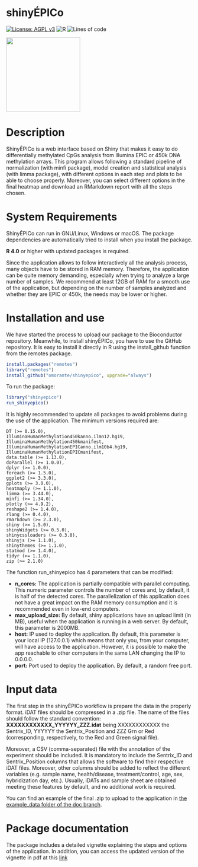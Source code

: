 shinyÉPICo
================

<!-- README.md is generated from README.Rmd. Please edit that file -->

<!-- badges: start -->

[![License: AGPL
v3](https://img.shields.io/badge/License-AGPL%20v3-blue.svg)](https://www.gnu.org/licenses/agpl-3.0)
![R](https://github.com/omorante/shinyepico/workflows/R/badge.svg)
![Lines of code](https://img.shields.io/tokei/lines/github/omorante/shinyepico)
<!-- badges: end -->

<img src="https://github.com/omorante/shinyepico/blob/master/inst/images/logo.png" width="200px" />

# Description

ShinyÉPICo is a web interface based on Shiny that makes it easy to do
differentially methylated CpGs analysis from Illumina EPIC or 450k DNA
methylation arrays. This program allows following a standard pipeline of
normalization (with minfi package), model creation and statistical
analysis (with limma package), with different options in each step and
plots to be able to choose properly. Moreover, you can select different
options in the final heatmap and download an RMarkdown report with all
the steps chosen.

# System Requirements

ShinyÉPICo can run in GNU/Linux, Windows or macOS. The package
dependencies are automatically tried to install when you install the
package.

**R 4.0** or higher with updated packages is required.

Since the application allows to follow interactively all the analysis
process, many objects have to be stored in RAM memory. Therefore, the
application can be quite memory demanding, especially when trying to
analyze a large number of samples. We recommend at least 12GB of RAM for
a smooth use of the application, but depending on the number of samples
analyzed and whether they are EPIC or 450k, the needs may be lower or
higher.

# Installation and use

We have started the process to upload our package to the Bioconductor repository. Meanwhile, to install shinyÉPICo, you have to use the GitHub repository. It is easy to install it directly in R using the install\_github function from the remotes package.

``` r
install.packages("remotes")
library("remotes")
install_github("omorante/shinyepico", upgrade="always")
```

To run the package:

``` r
library("shinyepico")
run_shinyepico()
```

It is highly recommended to update all packages to avoid problems during the use of the application. The minimum
versions required are:

    DT (>= 0.15.0),
    IlluminaHumanMethylation450kanno.ilmn12.hg19,
    IlluminaHumanMethylation450kmanifest,
    IlluminaHumanMethylationEPICanno.ilm10b4.hg19,
    IlluminaHumanMethylationEPICmanifest,
    data.table (>= 1.13.0),
    doParallel (>= 1.0.0),
    dplyr (>= 1.0.0),
    foreach (>= 1.5.0),
    ggplot2 (>= 3.3.0),
    gplots (>= 3.0.0),
    heatmaply (>= 1.1.0),
    limma (>= 3.44.0),
    minfi (>= 1.34.0),
    plotly (>= 4.9.2),
    reshape2 (>= 1.4.0),
    rlang (>= 0.4.0),
    rmarkdown (>= 2.3.0),
    shiny (>= 1.5.0),
    shinyWidgets (>= 0.5.0),
    shinycssloaders (>= 0.3.0),
    shinyjs (>= 1.1.0),
    shinythemes (>= 1.1.0),
    statmod (>= 1.4.0),
    tidyr (>= 1.1.0),
    zip (>= 2.1.0)

The function run\_shinyepico has 4 parameters that can be modified:

  - **n\_cores:** The application is partially compatible with parallel
    computing. This numeric parameter controls the number of cores and,
    by default, it is half of the detected cores. The parallelization of
    this application does not have a great impact on the RAM memory
    consumption and it is recommended even in low-end computers.
  - **max\_upload\_size:** By default, shiny applications have an upload
    limit (in MB), useful when the application is running in a web
    server. By default, this parameter is 2000MB.
  - **host:** IP used to deploy the application. By default, this
    parameter is your local IP (127.0.0.1) which means that only you,
    from your computer, will have access to the application. However, it
    is possible to make the app reachable to other computers in the same
    LAN changing the IP to 0.0.0.0.
  - **port:** Port used to deploy the application. By default, a random
    free port.

# Input data

The first step in the shinyÉPICo workflow is prepare the data in the
properly format. iDAT files should be compressed in a .zip file. The
name of the files should follow the standard convention:
**XXXXXXXXXXXX\_YYYYYY\_ZZZ.idat** being XXXXXXXXXXXX the Sentrix\_ID,
YYYYYY the Sentrix\_Position and ZZZ Grn or Red (corresponding,
respectively, to the Red and Green signal file).

Moreover, a CSV (comma-separated) file with the annotation of the
experiment should be included. It is mandatory to include the
Sentrix\_ID and Sentrix\_Position columns that allows the software to
find their respective iDAT files. Moreover, other columns should be
added to reflect the different variables (e.g. sample name,
health/disease, treatment/control, age, sex, hybridization day, etc.).
Usually, iDATs and sample sheet are obtained meeting these features by
default, and no additional work is required.

You can find an example of the final .zip to
upload to the application in [the example\_data folder of the doc branch](https://github.com/omorante/shinyepico/blob/doc/example_data/Li_NAR_2019.zip).

# Package documentation

The package includes a detailed vignette explaining the steps and options of the application. In addition, you can access the updated version of the vignette in pdf at this [link](https://github.com/omorante/shinyepico/blob/doc/doc/shiny_epico.pdf) 


